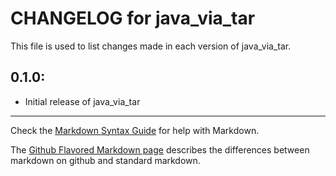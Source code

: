 # CHANGELOG for java_via_tar

This file is used to list changes made in each version of java_via_tar.

## 0.1.0:

* Initial release of java_via_tar

- - -
Check the [Markdown Syntax Guide](http://daringfireball.net/projects/markdown/syntax) for help with Markdown.

The [Github Flavored Markdown page](http://github.github.com/github-flavored-markdown/) describes the differences between markdown on github and standard markdown.
